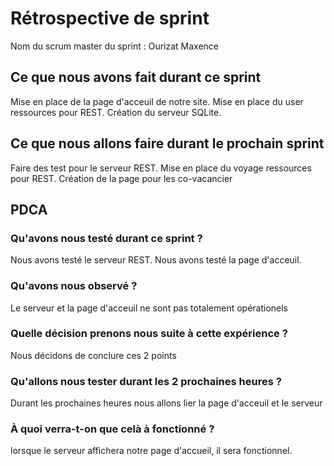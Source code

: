 # Rétrospective de sprint

Nom du scrum master du sprint : Ourizat Maxence

## Ce que nous avons fait durant ce sprint
Mise en place de la page d'acceuil de notre site.
Mise en place du user ressources pour REST.
Création du serveur SQLite.


## Ce que nous allons faire durant le prochain sprint
Faire des test pour le serveur REST.
Mise en place du voyage ressources pour REST.
Création de la page pour les co-vacancier

## PDCA 
### Qu'avons nous testé durant ce sprint ? 
Nous avons testé le serveur REST.
Nous avons testé la page d'acceuil.

### Qu'avons nous observé ? 
Le serveur et la page d'acceuil ne sont pas totalement opérationels

### Quelle décision prenons nous suite à cette expérience ? 
Nous décidons de conclure ces 2 points

### Qu'allons nous tester durant les 2 prochaines heures ? 
Durant les prochaines heures nous allons lier la page d'acceuil et le serveur

### À quoi verra-t-on que celà à fonctionné ?
lorsque le serveur affichera notre page d'accueil, il sera fonctionnel.
